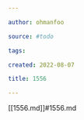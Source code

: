```yaml
---

author: ohmanfoo

source: #todo

tags: 

created: 2022-08-07

title: 1556

---
```

[[1556.md]]#1556.md
